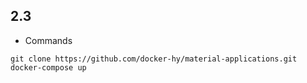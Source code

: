 ## 2.3

- Commands

```shell
git clone https://github.com/docker-hy/material-applications.git
docker-compose up
```
